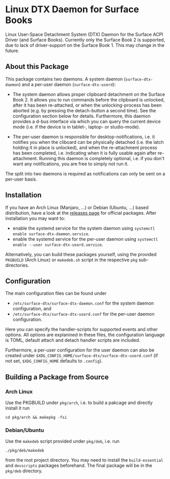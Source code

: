 # Linux DTX Daemon for Surface Books

Linux User-Space Detachment System (DTX) Daemon for the Surface ACPI Driver (and Surface Books).
Currently only the Surface Book 2 is supported, due to lack of driver-support on the Surface Book 1.
This may change in the future.

## About this Package

This package contains two daemons.
A system daemon (`surface-dtx-daemon`) and a per-user daemon (`surface-dtx-userd`):

- The system daemon allows proper clipboard detachment on the Surface Book 2. It allows you to run commands before the clipboard is unlocked, after it has been re-attached, or when the unlocking-process has been aborted (e.g. by pressing the detach-button a second time).
See the configuration section below for details.
Furthermore, this daemon provides a d-bus interface via which you can query the current device mode (i.e. if the device is in tablet-, laptop- or studio-mode).

- The per-user daemon is responsible for desktop-notifications, i.e. it notifies you when the cliboard can be physically detached (i.e. the latch holding it in place is unlocked), and when the re-attachment process has been completed, i.e. indicating when it is fully usable again after re-attachment.
Running this daemon is completely optional, i.e. if you don't want any notifications, you are free to simply not run it.

The split into two daemons is required as notifications can only be sent on a per-user basis.

## Installation

If you have an Arch Linux (Manjaro, ...) or Debian (Ubuntu, ...) based distribution, have a look at the [releases page][releases] for official packages.
After installation you may want to:
- enable the systemd service for the system daemon using `systemctl enable surface-dtx-daemon.service`.
- enable the systemd service for the per-user daemon using `systemctl enable --user surface-dtx-userd.service`.

Alternatively, you can build these packages yourself, using the provided `PKGBUILD` (Arch Linux) or `makedeb.sh` script in the respective `pkg` sub-directories.

## Configuration

The main configuration files can be found under

- `/etc/surface-dtx/surface-dtx-daemon.conf` for the system daemon configuration, and
- `/etc/surface-dtx/surface-dtx-userd.conf` for the per-user daemon configuration.

Here you can specify the handler-scripts for supported events and other options.
All options are explanined in these files, the configuration language is TOML, default attach and detach handler scripts are included. 

Furthermore, a per-user configuration for the user daemon can also be created under `$XDG_CONFIG_HOME/surface-dtx/surface-dtx-userd.conf` (if not set, `$XDG_CONFIG_HOME` defaults to `.config`).

## Building a Package from Source

### Arch Linux

Use the PKGBUILD under `pkg/arch`, i.e. to build a pakcage and directly install it run 
```
cd pkg/arch && makepkg -fsi
```

### Debian/Ubuntu

Use the `makedeb` script provided under `pkg/deb`, i.e. run
```
./pkg/deb/makedeb
```
from the root project directory.
You may need to install the `build-essential` and `devscripts` packages beforehand.
The final package will be in the `pkg/deb` directory.


[releases]: https://github.com/qzed/linux-surface-dtx-daemon/releases
